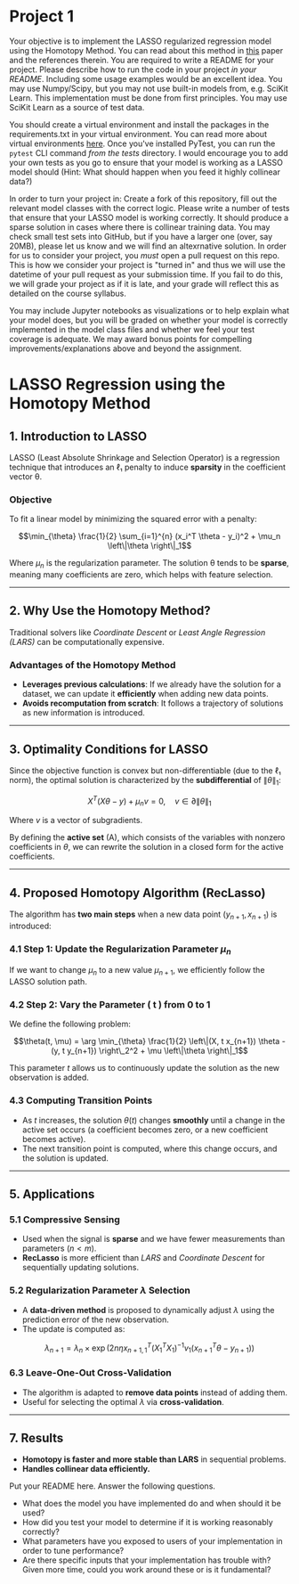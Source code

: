 # Project 1 

Your objective is to implement the LASSO regularized regression model using the Homotopy Method. You can read about this method in [this](https://people.eecs.berkeley.edu/~elghaoui/Pubs/hom_lasso_NIPS08.pdf) paper and the references therein. You are required to write a README for your project. Please describe how to run the code in your project *in your README*. Including some usage examples would be an excellent idea. You may use Numpy/Scipy, but you may not use built-in models from, e.g. SciKit Learn. This implementation must be done from first principles. You may use SciKit Learn as a source of test data.

You should create a virtual environment and install the packages in the requirements.txt in your virtual environment. You can read more about virtual environments [here](https://docs.python.org/3/library/venv.html). Once you've installed PyTest, you can run the `pytest` CLI command *from the tests* directory. I would encourage you to add your own tests as you go to ensure that your model is working as a LASSO model should (Hint: What should happen when you feed it highly collinear data?)

In order to turn your project in: Create a fork of this repository, fill out the relevant model classes with the correct logic. Please write a number of tests that ensure that your LASSO model is working correctly. It should produce a sparse solution in cases where there is collinear training data. You may check small test sets into GitHub, but if you have a larger one (over, say 20MB), please let us know and we will find an altexrnative solution. In order for us to consider your project, you *must* open a pull request on this repo. This is how we consider your project is "turned in" and thus we will use the datetime of your pull request as your submission time. If you fail to do this, we will grade your project as if it is late, and your grade will reflect this as detailed on the course syllabus. 

You may include Jupyter notebooks as visualizations or to help explain what your model does, but you will be graded on whether your model is correctly implemented in the model class files and whether we feel your test coverage is adequate. We may award bonus points for compelling improvements/explanations above and beyond the assignment.

# LASSO Regression using the Homotopy Method

## 1. Introduction to LASSO
LASSO (Least Absolute Shrinkage and Selection Operator) is a regression technique that introduces an ℓ₁ penalty to induce **sparsity** in the coefficient vector θ.

### Objective
To fit a linear model by minimizing the squared error with a penalty:
```math
\min_{\theta} \frac{1}{2} \sum_{i=1}^{n} (x_i^T \theta - y_i)^2 + \mu_n \left\|\theta \right\|_1
```
Where $\mu_n$ is the regularization parameter. The solution θ tends to be **sparse**, meaning many coefficients are zero, which helps with feature selection.

---

## 2. Why Use the Homotopy Method?
Traditional solvers like *Coordinate Descent* or *Least Angle Regression (LARS)* can be computationally expensive.

### Advantages of the Homotopy Method
- **Leverages previous calculations**: If we already have the solution for a dataset, we can update it **efficiently** when adding new data points.
- **Avoids recomputation from scratch**: It follows a trajectory of solutions as new information is introduced.

---

## 3. Optimality Conditions for LASSO
Since the objective function is convex but non-differentiable (due to the ℓ₁ norm), the optimal solution is characterized by the **subdifferential** of $\left\|\theta \right\|_1$:
```math
X^T (X \theta - y) + \mu_n v = 0, \quad v \in \partial \left\|\theta \right\|_1
```
Where $v$ is a vector of subgradients.

By defining the **active set** (A), which consists of the variables with nonzero coefficients in $\theta$, we can rewrite the solution in a closed form for the active coefficients.

---

## 4. Proposed Homotopy Algorithm (RecLasso)
The algorithm has **two main steps** when a new data point $(y_{n+1}, x_{n+1})$ is introduced:

### 4.1 Step 1: Update the Regularization Parameter $\mu_n$
If we want to change $\mu_n$ to a new value $\mu_{n+1}$, we efficiently follow the LASSO solution path.

### 4.2 Step 2: Vary the Parameter \( t \) from 0 to 1
We define the following problem:
```math
\theta(t, \mu) = \arg \min_{\theta} \frac{1}{2} \left\|(X, t x_{n+1}) \theta - (y, t y_{n+1}) \right\_2^2 + \mu \left\|\theta \right\|_1
```
This parameter $t$ allows us to continuously update the solution as the new observation is added.

### 4.3 Computing Transition Points
- As $t$ increases, the solution $\theta(t)$ changes **smoothly** until a change in the active set occurs (a coefficient becomes zero, or a new coefficient becomes active).
- The next transition point is computed, where this change occurs, and the solution is updated.

---

## 5. Applications
### 5.1 Compressive Sensing
- Used when the signal is **sparse** and we have fewer measurements than parameters ($n < m$).
- **RecLasso** is more efficient than *LARS* and *Coordinate Descent* for sequentially updating solutions.

### 5.2 Regularization Parameter $\lambda$ Selection
- A **data-driven method** is proposed to dynamically adjust $\lambda$ using the prediction error of the new observation.
- The update is computed as:
```math
\lambda_{n+1} = \lambda_n \times \exp\left(2n \eta x_{n+1,1}^T (X_1^T X_1)^{-1} v_1 (x_{n+1}^T \theta - y_{n+1})\right)
```

### 6.3 Leave-One-Out Cross-Validation
- The algorithm is adapted to **remove data points** instead of adding them.
- Useful for selecting the optimal $\lambda$ via **cross-validation**.

---

## 7. Results
- **Homotopy is faster and more stable than LARS** in sequential problems.
- **Handles collinear data efficiently.**

Put your README here. Answer the following questions.

* What does the model you have implemented do and when should it be used?
* How did you test your model to determine if it is working reasonably correctly?
* What parameters have you exposed to users of your implementation in order to tune performance? 
* Are there specific inputs that your implementation has trouble with? Given more time, could you work around these or is it fundamental?
